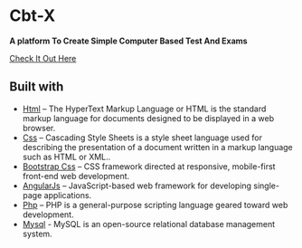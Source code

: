 # Cbt-X

**A platform To Create Simple Computer Based Test And Exams**


[Check It Out Here]()

## Built with

- [Html](https://html.com/) – The HyperText Markup Language or HTML is the standard markup language for documents designed to be displayed in a web browser.
- [Css](https://developer.mozilla.org/en-US/docs/Web/CSS) – Cascading Style Sheets is a style sheet language used for describing the presentation of a document written in a markup language such as HTML or XML..
- [Bootstrap Css](https://getbootstrap.com/) – CSS framework directed at responsive, mobile-first front-end web development.
- [AngularJs](https://angularjs.org/) – JavaScript-based web framework for developing single-page applications.
- [Php](https://www.php.net/) – PHP is a general-purpose scripting language geared toward web development.
- [Mysql](https://www.mysql.com/) - MySQL is an open-source relational database management system.